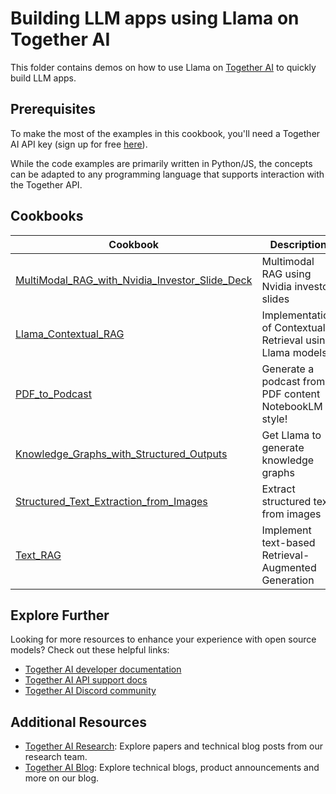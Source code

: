 # Building LLM apps using Llama on Together AI

This folder contains demos on how to use Llama on [Together AI](https://www.together.ai/) to quickly build LLM apps.

 ## Prerequisites

To make the most of the examples in this cookbook, you'll need a Together AI API key (sign up for free [here](https://api.together.ai/signin)).

While the code examples are primarily written in Python/JS, the concepts can be adapted to any programming language that supports interaction with the Together API.

## Cookbooks

| Cookbook | Description | Open |
| -------- | ----------- | ---- |
| [MultiModal_RAG_with_Nvidia_Investor_Slide_Deck](https://github.com/meta-llama/llama-recipes/blob/main/recipes/3p_integrations/togetherai/multimodal_RAG_with_nvidia_investor_slide_deck.ipynb) | Multimodal RAG using Nvidia investor slides | [![Colab](https://colab.research.google.com/assets/colab-badge.svg)](https://colab.research.google.com/github/meta-llama/llama-recipes/blob/main/recipes/3p_integrations/togetherai/multimodal_RAG_with_nvidia_investor_slide_deck.ipynb) [![](https://uohmivykqgnnbiouffke.supabase.co/storage/v1/object/public/landingpage/youtubebadge.svg)](https://youtu.be/IluARWPYAUc?si=gG90hqpboQgNOAYG)|
| [Llama_Contextual_RAG](https://github.com/meta-llama/llama-recipes/blob/main/recipes/3p_integrations/togetherai/llama_contextual_RAG.ipynb) | Implementation of Contextual Retrieval using Llama models. | [![Colab](https://colab.research.google.com/assets/colab-badge.svg)](https://colab.research.google.com/github/meta-llama/llama-recipes/blob/main/recipes/3p_integrations/togetherai/llama_contextual_RAG.ipynb) |
| [PDF_to_Podcast](https://github.com/meta-llama/llama-recipes/blob/main/recipes/3p_integrations/togetherai/pdf_to_podcast_using_llama_on_together.ipynb) | Generate a podcast from PDF content NotebookLM style! | [![Colab](https://colab.research.google.com/assets/colab-badge.svg)](https://colab.research.google.com/github/meta-llama/llama-recipes/blob/main/recipes/3p_integrations/togetherai/pdf_to_podcast_using_llama_on_together.ipynb) |
| [Knowledge_Graphs_with_Structured_Outputs](https://github.com/meta-llama/llama-recipes/blob/main/recipes/3p_integrations/togetherai/knowledge_graphs_with_structured_outputs.ipynb) | Get Llama to generate knowledge graphs | [![Colab](https://colab.research.google.com/assets/colab-badge.svg)](https://colab.research.google.com/github/meta-llama/llama-recipes/blob/main/recipes/3p_integrations/togetherai/knowledge_graphs_with_structured_outputs.ipynb) |
| [Structured_Text_Extraction_from_Images](https://github.com/meta-llama/llama-recipes/blob/main/recipes/3p_integrations/togetherai/structured_text_extraction_from_images.ipynb) | Extract structured text from images | [![Colab](https://colab.research.google.com/assets/colab-badge.svg)](https://colab.research.google.com/github/meta-llama/llama-recipes/blob/main/recipes/3p_integrations/togetherai/structured_text_extraction_from_images.ipynb) |
| [Text_RAG](https://github.com/meta-llama/llama-recipes/blob/main/recipes/3p_integrations/togetherai/text_RAG_using_llama_on_together.ipynb) | Implement text-based Retrieval-Augmented Generation | [![Colab](https://colab.research.google.com/assets/colab-badge.svg)](https://colab.research.google.com/github/meta-llama/llama-recipes/blob/main/recipes/3p_integrations/togetherai/text_RAG_using_llama_on_together.ipynb) |

## Explore Further

Looking for more resources to enhance your experience with open source models? Check out these helpful links:

- [Together AI developer documentation](https://docs.together.ai/docs/introduction)
- [Together AI API support docs](https://docs.together.ai/reference/chat-completions-1)
- [Together AI Discord community](https://discord.gg/9Rk6sSeWEG)

## Additional Resources

- [Together AI Research](https://www.together.ai/research): Explore papers and technical blog posts from our research team.
- [Together AI Blog](https://www.together.ai/blog): Explore technical blogs, product announcements and more on our blog.

